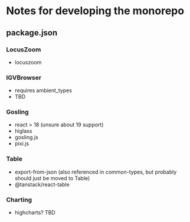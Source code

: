 # Notes for developing the monorepo

## package.json

### LocusZoom

* locuszoom

### IGVBrowser

* requires ambient_types
* TBD

### Gosling

* react > 18 (unsure about 19 support)
* higlass
* gosling.js
* pixi.js

### Table

* export-from-json (also referenced in common-types, but probably should just be moved to Table)
* @tanstack/react-table

### Charting

* highcharts? TBD